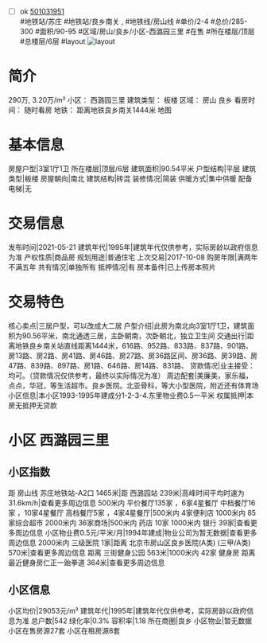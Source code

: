 - [ ] ok [501031951](https://bj.5i5j.com/ershoufang/501031951.html)  
 #地铁站/苏庄 #地铁站/良乡南关 ,  #地铁线/房山线
#单价/2-4 #总价/285-300 #面积/90-95   #区域/房山/良乡/小区-西潞园三里 #在售 #所在楼层/顶层 #总楼层/6层 #layout 
![layout](http://image2a.5i5j.com/scm/HOUSE_CUSTOMER/4f5a3d5a4db44bb898c881966d8b745b.jpg_P5.jpg) 
# 简介 
 290万,  3.20万/m² 
小区： 西潞园三里
建筑类型： 板楼
区域： 房山 良乡
看房时间： 随时看房
地铁： 距离地铁良乡南关1444米 地图
# 基本信息 
 房屋户型|3室1厅1卫
所在楼层|顶层/6层
建筑面积|90.54平米
户型结构|平层
建筑类型|板楼
房屋朝向|南北
建筑结构|砖混
装修情况|简装
供暖方式|集中供暖
配备电梯|无
# 交易信息 
 发布时间|2021-05-21
建筑年代|1995年|建筑年代仅供参考，实际房龄以政府信息为准
产权性质|商品房
规划用途|普通住宅
上次交易|2017-10-08
购房年限|满两年不满五年
共有情况|单独所有
抵押情况|有
房本备件|已上传房本照片
# 交易特色 
 核心卖点|三居户型，可以改成大二居
户型介绍|此房为南北向3室1厅1卫，建筑面积为90.56平米，南北通透三居，主卧朝南，次卧朝北，独立卫生间
交通出行|距离地铁良乡南关站直线距离1444米，616路、952路、833路、837路、901路、房13路、房2路、房41路、房46路、房27路、房36路区间、房36路、房39路、房47路、839路、897路、房1路、646路、房14路、831路、
贷款情况|业主接受：均可。（贷款情况仅供参考，最终以实际情况为准）
周边配套|美廉美，家乐福，点点，华冠，等生活超市。良乡医院。北亚骨科，等大小型医院，附近还有体育场
小区信息|本小区1993-1995年建成分1-2-3-4.东里物业费0.5一平米
权属抵押|本房无抵押无贷款
# 小区 西潞园三里
## 小区指数 
 距 房山线 苏庄地铁站-A2口 1465米|距 西潞园站 239米|高峰时间平均时速为31.6km/h|查看更多周边信息
500米内 平价餐厅135家 ，6家4星餐厅
中档餐厅16家 ，10家4星餐厅
高档餐厅5家 ，4家4星餐厅|500米内 4家便利店
1000米内 85家综合超市
2000米内 36家商场|500米内 药店 10家
1000米内 银行 39家|查看更多周边信息
小区物业费0.5元/平米/月|1994年建成|物业公司为暂无数据|查看更多周边信息
2000米内 三级医院 1家|距离 北京市房山区良乡医院(A类) (三甲/A类) 570米|查看更多周边信息
距离 三街健身公园 563米|1000米内 42家 健身房
距离最近健身房仁正一跆拳道 364米|查看更多周边信息
## 小区信息 
 小区均价|29053元/m²
建筑年代|1995年|建筑年代仅供参考，实际房龄以政府信息为准
总户数|542
绿化率|0.3%
容积率|1.18
所在商圈|良乡
小区物业|暂无数据
小区在售房源27套
小区在租房源8套
